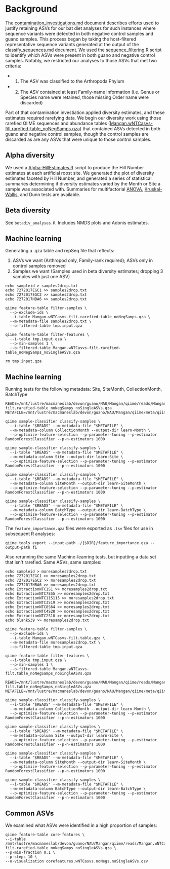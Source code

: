 # Background
The [contamination_investigations.md](https://github.com/devonorourke/mysosoup/blob/master/docs/contamination_investigations.md) document describes efforts used to justify retaining ASVs for our bat diet analyses for such instances where sequence variants were detected in both negative control samples and guano samples. This process began by taking the host-filtered representative sequence variants generated at the output of the [classify_sequences.md](https://github.com/devonorourke/mysosoup/blob/master/docs/classify_sequences.md) document. We used the [sequence_filtering.R](https://github.com/devonorourke/mysosoup/blob/master/scripts/r_scripts/sequence_filtering.R) script to identify which ASVs were present in both guano and negative control samples. Notably, we restricted our analyses to those ASVs that met two criteria:
  - 1) The ASV was classified to the Arthropoda Phylum
  - 2) The ASV contained at least Family-name information (i.e. Genus or Species name were retained, those missing Order name were discarded)

Part of that contamination investiation applied diversity estimates, and these estimates required rarefying data. We begin our diversity work using those rarefied QIIME sequences and abundance tables ([Mangan.wNTCasvs-filt.rarefied-table_noNegSamps.qza](https://github.com/devonorourke/mysosoup/blob/master/data/qiime_qza/asvTables/Mangan.wNTCasvs-filt.rarefied-table_noNegSamps.qza)) that contained ASVs detected in both guano and negative control samples, though the control samples are discarded as are any ASVs that were unique to those control samples.


## Alpha diversity
We used a [Alpha-HillEstimates.R](https://github.com/devonorourke/mysosoup/blob/master/scripts/r_scripts/Alpha-HillEstimates.R) script to produce the Hill Number estimates at each artificial roost site. We generated the plot of diversity estimates faceted by Hill Number, and generated a series of statistical summaries determining if diversity estimates varied by the Month or Site a sample was associated with. Summaries for multifactorial [ANOVA](https://github.com/devonorourke/mysosoup/tree/master/data/text_tables/anovas), [Kruskal-Wallis](https://github.com/devonorourke/mysosoup/tree/master/data/text_tables/kruskal), and Dunn tests are available.

## Beta diversity
See `betadiv_analyses.R`. Includes NMDS plots and Adonis estimates.

## Machine learning
Generating a .qza table and repSeq file that reflects:
  1. ASVs we want (Arthropod only, Family-rank required); ASVs only in control samples removed
  2. Samples we want (Samples used in beta diversity estimates; dropping 3 samples with just one ASV)

```
echo sampleid > samples2drop.txt
echo 7272017EGC1 >> samples2drop.txt
echo 7272017EGC2 >> samples2drop.txt
echo 7272017HBA6 >> samples2drop.txt

qiime feature-table filter-samples \
  --p-exclude-ids \
  --i-table Mangan.wNTCasvs-filt.rarefied-table_noNegSamps.qza \
  --m-metadata-file samples2drop.txt \
  --o-filtered-table tmp.input.qza

qiime feature-table filter-features \
  --i-table tmp.input.qza \
  --p-min-samples 1 \
  --o-filtered-table Mangan.wNTCasvs-filt.rarefied-table_noNegSamps_noSingleASVs.qza

rm tmp.input.qza  
```

## Machine learning

Running tests for the following metadata: Site, SiteMonth, CollectionMonth, BatchType

```
READS=/mnt/lustre/macmaneslab/devon/guano/NAU/Mangan/qiime/reads/Mangan.wNTCasvs-filt.rarefied-table_noNegSamps_noSingleASVs.qza
METAFILE=/mnt/lustre/macmaneslab/devon/guano/NAU/Mangan/qiime/meta/qiime_meta.tsv

qiime sample-classifier classify-samples \
  --i-table "$READS" --m-metadata-file "$METAFILE" \
  --m-metadata-column CollectionMonth --output-dir learn-Month \
  --p-optimize-feature-selection --p-parameter-tuning --p-estimator RandomForestClassifier --p-n-estimators 1000

qiime sample-classifier classify-samples \
  --i-table "$READS" --m-metadata-file "$METAFILE" \
  --m-metadata-column Site --output-dir learn-Site \
  --p-optimize-feature-selection --p-parameter-tuning --p-estimator RandomForestClassifier --p-n-estimators 1000

qiime sample-classifier classify-samples \
  --i-table "$READS" --m-metadata-file "$METAFILE" \
  --m-metadata-column SiteMonth --output-dir learn-SiteMonth \
  --p-optimize-feature-selection --p-parameter-tuning --p-estimator RandomForestClassifier --p-n-estimators 1000

qiime sample-classifier classify-samples \
  --i-table "$READS" --m-metadata-file "$METAFILE" \
  --m-metadata-column BatchType --output-dir learn-BatchType \
  --p-optimize-feature-selection --p-parameter-tuning --p-estimator RandomForestClassifier --p-n-estimators 1000
```

The `feature_importance.qza` files were exported as `.tsv` files for use in subsequent R analyses:
```
qiime tools export --input-path ./{$DIR}/feature_importance.qza --output-path fi
```

Also rerunning the same Machine-leanring tests, but inputting a data set that isn't rarefied. Same ASVs, same samples:
```
echo sampleid > moresamples2drop.txt
echo 7272017EGC1 >> moresamples2drop.txt
echo 7272017EGC2 >> moresamples2drop.txt
echo 7272017HBA6 >> moresamples2drop.txt
echo ExtractionNTC1S1 >> moresamples2drop.txt
echo ExtractionNTC7S55 >> moresamples2drop.txt
echo ExtractionNTC11S115 >> moresamples2drop.txt
echo ExtractionNTC3S19 >> moresamples2drop.txt
echo ExtractionNTC8S64 >> moresamples2drop.txt
echo ExtractionNTC4S28 >> moresamples2drop.txt
echo ExtractionNTC2S10 >> moresamples2drop.txt
echo blankS39 >> moresamples2drop.txt

qiime feature-table filter-samples \
  --p-exclude-ids \
  --i-table Mangan.wNTCasvs-filt.table.qza \
  --m-metadata-file moresamples2drop.txt \
  --o-filtered-table tmp.input.qza

qiime feature-table filter-features \
  --i-table tmp.input.qza \
  --p-min-samples 1 \
  --o-filtered-table Mangan.wNTCasvs-filt.table_noNegSamps_noSingleASVs.qza

READS=/mnt/lustre/macmaneslab/devon/guano/NAU/Mangan/qiime/reads/Mangan.wNTCasvs-filt.table_noNegSamps_noSingleASVs.qza
METAFILE=/mnt/lustre/macmaneslab/devon/guano/NAU/Mangan/qiime/meta/qiime_meta.tsv

qiime sample-classifier classify-samples \
  --i-table "$READS" --m-metadata-file "$METAFILE" \
  --m-metadata-column CollectionMonth --output-dir learn-Month \
  --p-optimize-feature-selection --p-parameter-tuning --p-estimator RandomForestClassifier --p-n-estimators 1000

qiime sample-classifier classify-samples \
  --i-table "$READS" --m-metadata-file "$METAFILE" \
  --m-metadata-column Site --output-dir learn-Site \
  --p-optimize-feature-selection --p-parameter-tuning --p-estimator RandomForestClassifier --p-n-estimators 1000

qiime sample-classifier classify-samples \
  --i-table "$READS" --m-metadata-file "$METAFILE" \
  --m-metadata-column SiteMonth --output-dir learn-SiteMonth \
  --p-optimize-feature-selection --p-parameter-tuning --p-estimator RandomForestClassifier --p-n-estimators 1000

qiime sample-classifier classify-samples \
  --i-table "$READS" --m-metadata-file "$METAFILE" \
  --m-metadata-column BatchType --output-dir learn-BatchType \
  --p-optimize-feature-selection --p-parameter-tuning --p-estimator RandomForestClassifier --p-n-estimators 1000
```


## Common ASVs
We examined what ASVs were identified in a high proportion of samples:

```
qiime feature-table core-features \
--i-table /mnt/lustre/macmaneslab/devon/guano/NAU/Mangan/qiime/reads/Mangan.wNTCasvs-filt.rarefied-table_noNegSamps_noSingleASVs.qza \
--p-min-fraction 0.1 \
--p-steps 10 \
--o-visualization corefeatures.wNTCasvs.noNegs.noSingleASVs.qzv
```
